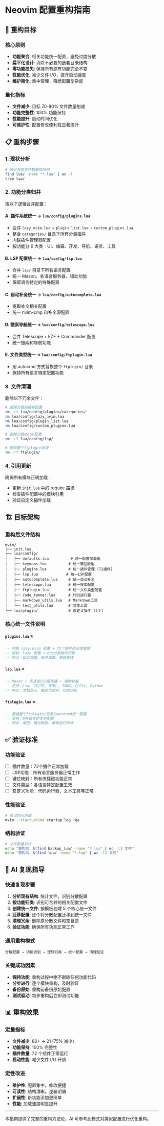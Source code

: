 # Neovim 配置重构指南

## 🎯 重构目标

### 核心原则
- **功能聚合**: 相关功能统一配置，避免过度分散
- **扁平化设计**: 消除不必要的嵌套目录结构
- **零功能损失**: 保持所有原有功能完全不变
- **性能优化**: 减少文件 I/O，提升启动速度
- **维护简化**: 集中管理，降低配置复杂度

### 量化指标
- **文件减少**: 目标 70-80% 文件数量削减
- **功能完整性**: 100% 功能保持
- **性能提升**: 启动时间优化
- **可维护性**: 配置修改便利性显著提升

## 📋 重构步骤

### 1. 现状分析
```bash
# 统计现有文件数量和结构
find lua/ -name "*.lua" | wc -l
tree lua/
```

### 2. 功能分类归并
按以下逻辑合并配置：

#### A. 插件系统统一 → `lua/config/plugins.lua`
- 合并 `lazy_nvim.lua` + `plugin_list.lua` + `custom_plugins.lua`
- 整合 `categories/` 目录下所有分类插件
- 内联插件管理器配置
- 按功能分 6 大类：UI、编辑、开发、导航、语言、工具

#### B. LSP 配置统一 → `lua/config/lsp.lua`
- 合并 `lsp/` 目录下所有语言配置
- 统一 Mason、各语言服务器、辅助功能
- 保留语言特定的特殊配置

#### C. 自动补全统一 → `lua/config/autocomplete.lua`
- 提取补全相关配置
- 统一 nvim-cmp 和补全源配置

#### D. 搜索导航统一 → `lua/config/telescope.lua`
- 合并 Telescope + FZF + Commander 配置
- 统一搜索和导航功能

#### E. 文件类型统一 → `lua/config/ftplugin.lua`
- 用 autocmd 方式替换整个 `ftplugin/` 目录
- 保持所有语言特定配置功能

### 3. 文件清理
删除以下冗余文件：
```bash
# 删除分散的插件配置
rm -rf lua/config/plugins/categories/
rm lua/config/lazy_nvim.lua
rm lua/config/plugin_list.lua
rm lua/config/custom_plugins.lua

# 删除分散的LSP配置
rm -rf lua/config/lsp/

# 删除整个ftplugin目录
rm -rf ftplugin/
```

### 4. 引用更新
确保所有模块正确加载：
- 更新 `init.lua` 中的 require 路径
- 检查插件配置中的模块引用
- 验证自定义插件加载

## 🏗️ 目标架构

### 重构后文件结构
```
nvim/
├── init.lua
├── lua/config/
│   ├── defaults.lua          # 统一配置加载器
│   ├── keymaps.lua          # 统一键位映射
│   ├── plugins.lua          # 统一插件管理 (72插件)
│   ├── lsp.lua             # 统一LSP配置
│   ├── autocomplete.lua     # 统一自动补全
│   ├── telescope.lua        # 统一搜索配置
│   ├── ftplugin.lua         # 统一文件类型配置
│   ├── code_runner.lua      # 代码运行器
│   ├── markdown_utils.lua   # Markdown工具
│   └── text_utils.lua       # 文本工具
└── lua/plugin/              # 自定义插件 (4个)
```

### 核心统一文件说明

#### `plugins.lua` ⭐ 
```lua
-- 内联 lazy.nvim 配置 + 72个插件的分类管理
-- 结构：lazy 配置 + 6大分类插件列表
-- 特点：延迟加载、条件加载、依赖管理
```

#### `lsp.lua` ⭐
```lua
-- Mason + 多语言LSP服务器 + 辅助功能
-- 支持：Lua, JS/TS, HTML, JSON, C/C++, Python
-- 特点：文档显示、格式化保存、实时诊断
```

#### `ftplugin.lua` ⭐
```lua
-- 替换整个ftplugin/目录的autocmd统一配置
-- 支持：9种语言的专用配置
-- 特点：缩进、键位映射、编译运行命令
```

## ✅ 验证标准

### 功能验证
- [ ] 插件数量：72个插件正常加载
- [ ] LSP功能：所有语言服务器正常工作
- [ ] 键位映射：所有快捷键功能正常
- [ ] 文件类型：各语言特定配置生效
- [ ] 自定义功能：代码运行器、文本工具等正常

### 性能验证
```bash
# 启动时间测试
nvim --startuptime startup.log +qa
```

### 结构验证
```bash
# 文件数量对比
echo "重构前：$(find backup_lua/ -name "*.lua" | wc -l) 文件"
echo "重构后：$(find lua/ -name "*.lua" | wc -l) 文件"
```

## 🚀 AI 复现指导

### 快速复现步骤
1. **分析现有结构**: 统计文件，识别分散配置
2. **按功能归类**: 识别可合并的相关配置文件
3. **创建统一文件**: 按模板创建 5 个核心统一文件
4. **迁移配置**: 逐个将分散配置迁移到统一文件
5. **清理冗余**: 删除原分散文件和空目录
6. **验证功能**: 确保所有功能正常工作

### 通用重构模式
```
分散配置 → 功能识别 → 逻辑归类 → 统一配置 → 清理验证
```

### 关键成功因素
- **保持功能**: 重构过程中绝不删除任何功能代码
- **分步进行**: 逐个模块重构，及时验证
- **备份原始**: 重构前备份原始配置
- **测试驱动**: 每步重构后立即测试功能

## 📊 重构效果

### 定量指标
- **文件减少**: 80+ → 21 (75% 减少)
- **功能保持**: 100% 完整性
- **插件数量**: 72 个插件正常运行
- **启动性能**: 减少文件 I/O 开销

### 定性改进
- **维护性**: 配置集中，修改便捷
- **可读性**: 结构清晰，逻辑明确
- **扩展性**: 新功能添加更简单
- **性能**: 加载速度明显提升

---

本指南提供了完整的重构方法论，AI 可参考此模式对类似配置进行优化重构。 